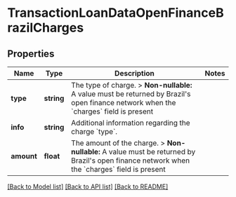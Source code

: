 # TransactionLoanDataOpenFinanceBrazilCharges

## Properties
Name | Type | Description | Notes
------------ | ------------- | ------------- | -------------
**type** | **string** | The type of charge.  &gt; **Non-nullable:** A value must be returned by Brazil&#x27;s open finance network when the &#x60;charges&#x60; field is present | 
**info** | **string** | Additional information regarding the charge &#x60;type&#x60;. | 
**amount** | **float** | The amount of the charge.  &gt; **Non-nullable:** A value must be returned by Brazil&#x27;s open finance network when the &#x60;charges&#x60; field is present | 

[[Back to Model list]](../../README.md#documentation-for-models) [[Back to API list]](../../README.md#documentation-for-api-endpoints) [[Back to README]](../../README.md)

